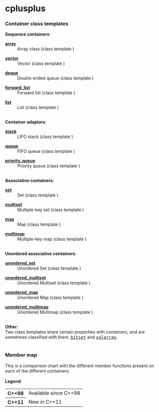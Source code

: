 # cplusplus

<h3>Container class templates</h3>
<b>Sequence containers</b>:<br>
<dl class="links"><dt><a href= "/reference/array/array/"><b>array <b class="C_cpp11" title="C++11 only"></b></b></a></dt><dd>Array class <span class="typ">(class template
)</span></dd></dl><dl class="links"><dt><a href= "/reference/vector/vector/"><b>vector</b></a></dt><dd>Vector <span class="typ">(class template
)</span></dd></dl><dl class="links"><dt><a href= "/reference/deque/deque/"><b>deque</b></a></dt><dd>Double ended queue <span class="typ">(class template
)</span></dd></dl><dl class="links"><dt><a href= "/reference/forward_list/forward_list/"><b>forward_list <b class="C_cpp11" title="C++11 only"></b></b></a></dt><dd>Forward list <span class="typ">(class template
)</span></dd></dl><dl class="links"><dt><a href= "/reference/list/list/"><b>list</b></a></dt><dd>List <span class="typ">(class template
)</span></dd></dl>
<br>
<b>Container adaptors</b>:<br>
<dl class="links"><dt><a href= "/reference/stack/stack/"><b>stack</b></a></dt><dd>LIFO stack <span class="typ">(class template
)</span></dd></dl><dl class="links"><dt><a href= "/reference/queue/queue/"><b>queue</b></a></dt><dd>FIFO queue <span class="typ">(class template
)</span></dd></dl><dl class="links"><dt><a href= "/reference/queue/priority_queue/"><b>priority_queue</b></a></dt><dd>Priority queue <span class="typ">(class template
)</span></dd></dl>
<br>
<b>Associative containers</b>:<br>
<dl class="links"><dt><a href= "/reference/set/set/"><b>set</b></a></dt><dd>Set <span class="typ">(class template
)</span></dd></dl><dl class="links"><dt><a href= "/reference/set/multiset/"><b>multiset</b></a></dt><dd>Multiple-key set <span class="typ">(class template
)</span></dd></dl><dl class="links"><dt><a href= "/reference/map/map/"><b>map</b></a></dt><dd>Map <span class="typ">(class template
)</span></dd></dl><dl class="links"><dt><a href= "/reference/map/multimap/"><b>multimap</b></a></dt><dd>Multiple-key map <span class="typ">(class template
)</span></dd></dl>
<br>
<b>Unordered associative containers</b>:<br>
<dl class="links"><dt><a href= "/reference/unordered_set/unordered_set/"><b>unordered_set <b class="C_cpp11" title="C++11 only"></b></b></a></dt><dd>Unordered Set <span class="typ">(class template
)</span></dd></dl><dl class="links"><dt><a href= "/reference/unordered_set/unordered_multiset/"><b>unordered_multiset <b class="C_cpp11" title="C++11 only"></b></b></a></dt><dd>Unordered Multiset <span class="typ">(class template
)</span></dd></dl><dl class="links"><dt><a href= "/reference/unordered_map/unordered_map/"><b>unordered_map <b class="C_cpp11" title="C++11 only"></b></b></a></dt><dd>Unordered Map <span class="typ">(class template
)</span></dd></dl><dl class="links"><dt><a href= "/reference/unordered_map/unordered_multimap/"><b>unordered_multimap <b class="C_cpp11" title="C++11 only"></b></b></a></dt><dd>Unordered Multimap <span class="typ">(class template
)</span></dd></dl>
<br>
<b>Other</b>:<br>
Two class templates share certain properties with containers, and are sometimes classified with them: <samp><a href="/bitset">bitset</a></samp> and <samp><a href="/valarray">valarray</a></samp>.<br>
<br>
<h3>Member map</h3>
This is a comparison chart with the different member functions present on each of the different containers:<br>
<br>
<b>Legend</b>:<br>
<table class="boxed containers">
<tr><th class="cpp98">C++98</th><td class="cpp98">Available since C++98</td></tr>
<tr><th class="cpp11">C++11</th><td class="cpp11">New in C++11</td></tr>
</table>
<br>
